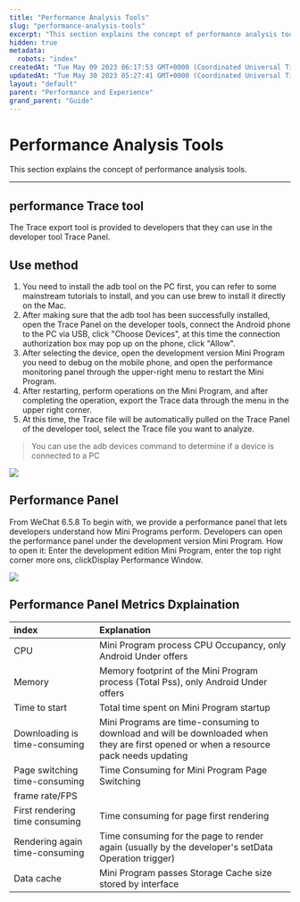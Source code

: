 ```yaml
---
title: "Performance Analysis Tools"
slug: "performance-analysis-tools"
excerpt: "This section explains the concept of performance analysis tools."
hidden: true
metadata: 
  robots: "index"
createdAt: "Tue May 09 2023 06:17:53 GMT+0000 (Coordinated Universal Time)"
updatedAt: "Tue May 30 2023 05:27:41 GMT+0000 (Coordinated Universal Time)"
layout: "default"
parent: "Performance and Experience"
grand_parent: "Guide"
---
```

# Performance Analysis Tools 
This section explains the concept of performance analysis tools.
*** 
## performance Trace tool

The Trace export tool is provided to developers that they can use in the developer tool Trace Panel.

## Use method

1. You need to install the adb tool on the PC first, you can refer to some mainstream tutorials to install, and you can use brew to install it directly on the Mac.
2. After making sure that the adb tool has been successfully installed, open the Trace Panel on the developer tools, connect the Android phone to the PC via USB, click "Choose Devices", at this time the connection authorization box may pop up on the phone, click "Allow".
3. After selecting the device, open the development version Mini Program you need to debug on the mobile phone, and open the performance monitoring panel through the upper-right menu to restart the Mini Program.
4. After restarting, perform operations on the Mini Program, and after completing the operation, export the Trace data through the menu in the upper right corner.
5. At this time, the Trace file will be automatically pulled on the Trace Panel of the developer tool, select the Trace file you want to analyze.

> You can use the adb devices command to determine if a device is connected to a PC

![](https://files.readme.io/bc4a495-small-134cfb9-37.translated.jpg)

## Performance Panel

From WeChat 6.5.8 To begin with, we provide a performance panel that lets developers understand how Mini Programs perform. Developers can open the performance panel under the development version Mini Program. How to open it: Enter the development edition Mini Program, enter the top right corner more ons, clickDisplay Performance Window.

![](https://files.readme.io/6eb06a8-small-3064489-38.translated.jpg)

## Performance Panel Metrics Dxplaination

| index                          | Explanation                                                                                                                           |
| :----------------------------- | :------------------------------------------------------------------------------------------------------------------------------------ |
| CPU                            | Mini Program process CPU Occupancy, only Android Under offers                                                                         |
| Memory                         | Memory footprint of the Mini Program process (Total Pss), only Android Under offers                                                   |
| Time to start                  | Total time spent on Mini Program startup                                                                                              |
| Downloading is time-consuming  | Mini Programs are time-consuming to download and will be downloaded when they are first opened or when a resource pack needs updating |
| Page switching time-consuming  | Time Consuming for Mini Program Page Switching                                                                                        |
| frame rate/FPS                 |                                                                                                                                       |
| First rendering time consuming | Time consuming for page first rendering                                                                                               |
| Rendering again time-consuming | Time consuming for the page to render again (usually by the developer's setData Operation trigger)                                    |
| Data cache                     | Mini Program passes Storage Cache size stored by interface                                                                            |
